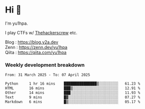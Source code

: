# Hi 👋

I'm yu1hpa.

I play CTFs w/ [Thehackerscrew](https://www.thehackerscrew.team/) etc.

Blog : https://blog.y2a.dev  
Zenn : https://zenn.dev/yu1hpa  
Qiita : https://qiita.com/yu1hpa  

### Weekly development breakdown

<!--START_SECTION:waka-->

```txt
From: 31 March 2025 - To: 07 April 2025

Python     1 hr 16 mins    ███████████████▒░░░░░░░░░   61.23 %
HTML       16 mins         ███▒░░░░░░░░░░░░░░░░░░░░░   12.91 %
Other      14 mins         ███░░░░░░░░░░░░░░░░░░░░░░   11.93 %
Text       9 mins          █▓░░░░░░░░░░░░░░░░░░░░░░░   07.27 %
Markdown   6 mins          █▒░░░░░░░░░░░░░░░░░░░░░░░   05.17 %
```

<!--END_SECTION:waka-->

